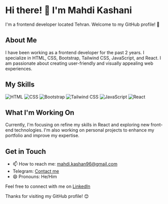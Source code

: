 # Hi there! 👋 I'm Mahdi Kashani

I'm a frontend developer located Tehran. Welcome to my GitHub profile! 🚀

## About Me

I have been working as a frontend developer for the past 2 years. I specialize in HTML, CSS, Bootstrap, Tailwind CSS, JavaScript, and React. I am passionate about creating user-friendly and visually appealing web experiences.

## My Skills

![HTML](https://img.shields.io/badge/html5-%23E34F26.svg?style=for-the-badge&logo=html5&logoColor=white)
![CSS](https://img.shields.io/badge/css3-%231572B6.svg?style=for-the-badge&logo=css3&logoColor=white)
![Bootstrap](https://img.shields.io/badge/bootstrap-%238511FA.svg?style=for-the-badge&logo=bootstrap&logoColor=white)
![Tailwind CSS](https://img.shields.io/badge/tailwindcss-%2338B2AC.svg?style=for-the-badge&logo=tailwind-css&logoColor=white)
![JavaScript](https://img.shields.io/badge/javascript-%23323330.svg?style=for-the-badge&logo=javascript&logoColor=%23F7DF1E)
![React](https://img.shields.io/badge/Context--Api-000000?style=for-the-badge&logo=react)

## What I'm Working On

Currently, I'm focusing on refine my skills in React and exploring new front-end technologies. I'm also working on personal projects to enhance my portfolio and improve my expertise.

## Get in Touch

- 📫 How to reach me: [mahdi.kashan96@gmail.com](mailto:mahdi.kashan96@gmail.com)
- Telegram: <a href="https://t.me/smmkra"> Contact me </a>
- 😄 Pronouns: He/Him

Feel free to connect with me on [LinkedIn](https://www.linkedin.com/in/mohammad-mahdi-kashani-291a89248)


Thanks for visiting my GitHub profile! 😊
